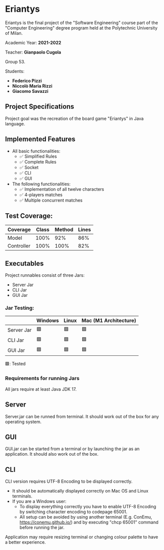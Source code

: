 # Eriantys
Eriantys is the final project of the "Software Engineering" course part of the "Computer Engineering" degree program held at the Polytechnic University of Milan.

Academic Year: **2021-2022**

Teacher: **Gianpaolo Cugola** 

Group 53.

Students: 
* **Federico Pizzi**
* **Niccolò Maria Rizzi**
* **Giacomo Savazzi**


## Project Specifications
Project goal was the recreation of the board game "Eriantys" in Java language.
## Implemented Features
* All basic functionalities:
  * &#9989; Simplified Rules
  * &#9989; Complete Rules
  * &#9989; Socket
  * &#9989; CLI
  * &#9989; GUI
* The following functionalities:
  * &#9989; Implementation of all twelve characters
  * &#9989; 4-players matches
  * &#9989; Multiple concurrent matches
  
## Test Coverage:


| Coverage   | Class | Method | Lines |
|------------|-------|--------|-------|
| Model      | 100%  | 92%    | 86%   |
| Controller | 100%  | 100%   | 82%   |

## Executables

Project runnables consist of three Jars:
* Server Jar
* CLI Jar
* GUI Jar

### Jar Testing:
|            | Windows | Linux  |  Mac (M1 Architecture) |
|------------|---------|--------|-----------------------|
| Server Jar | &#129001; | &#129001; |   &#129001;                    |
| CLI Jar    |  &#129001; |  &#129001;|  &#129001;                    |
| GUI Jar    |  &#129001; | &#129001;|   &#129001;               |

&#129001;: Tested

### Requirements for running Jars
All jars require at least Java JDK 17.
## Server
Server.jar can be runned from terminal. It should work out of the box for any operating system.
## GUI
GUI.jar can be started from a terminal or by launching the jar as an application. It should also work out of the box.
## CLI
CLI version requires UTF-8 Encoding to be displayed correctly. 
* It should be automatically displayed correctly on Mac OS and Linux terminals.
* If you are a Windows user:
  * To display everything correctly you have to enable UTF-8 Encoding by switching character encoding to codepage 65001.
  * All setup can be avoided by using another terminal (E.g. ConEmu, https://conemu.github.io/) and by executing "chcp 65001" command before running the jar.
  
Application may require resizing terminal or changing colour palette to have a better experience. 



